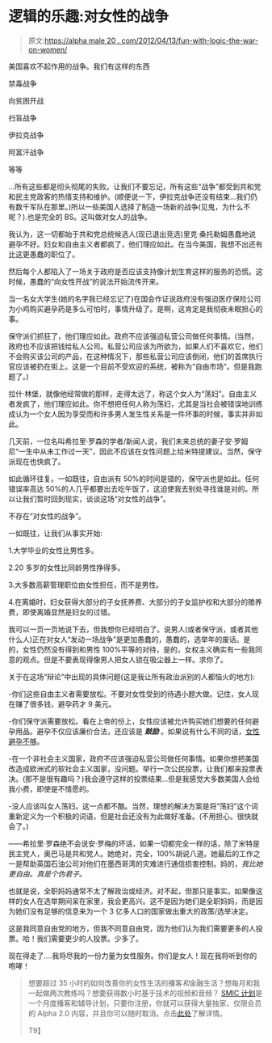 # 逻辑的乐趣:对女性的战争

> 原文:[https://alpha male 20 . com/2012/04/13/fun-with-logic-the-war-on-women/](https://alphamale20.com/2012/04/13/fun-with-logic-the-war-on-women/)

美国喜欢不起作用的战争。我们有这样的东西

禁毒战争

向贫困开战

扫盲战争

伊拉克战争

阿富汗战争

等等

...所有这些都是彻头彻尾的失败。让我们不要忘记，所有这些“战争”都受到共和党和民主党政客的热情支持和维护。(顺便说一下，伊拉克战争还没有结束...我们仍有数千军队在那里。)所以一些美国人选择了制造一场新的战争(见鬼，为什么不呢？).也是完全的 BS。这叫做对女人的战争。

我认为，这一切都始于共和党总统候选人(现已退出竞选)里克·桑托勒姆愚蠢地说避孕不好。妇女和自由主义者都疯了，他们理应如此。在当今美国，我想不出还有比这更愚蠢的职位了。

然后每个人都陷入了一场关于政府是否应该支持像计划生育这样的服务的恐慌。这时候，愚蠢的“向女性开战”的说法开始流传开来。

当一名女大学生(她的名字我已经忘记了)在国会作证说政府没有强迫医疗保险公司为小鸡购买避孕药是多么可怕时，事情升级了。是啊，这肯定是我彻夜未眠担心的事。

保守派们抓狂了，他们理应如此。政府不应该强迫私营公司做任何事情。(当然，政府也不应该把钱给私人公司。私营公司应该为所欲为，如果人们不喜欢它，他们不会购买该公司的产品，在这种情况下，那些私营公司应该倒闭，他们的首席执行官应该被扔在街上。这是一个目前不受欢迎的系统，被称为“自由市场”。但是我跑题了。)

拉什·林堡，就像他经常做的那样，走得太远了，称这个女人为“荡妇”。自由主义者发疯了，他们理应如此。你不想把任何人称为荡妇，尤其是当社会被错误地训练成认为一个女人因为享受而和许多男人发生性关系是一件坏事的时候，事实并非如此。

几天前，一位名叫希拉里·罗森的学者/新闻人说，我们未来总统的妻子安·罗姆尼“一生中从未工作过一天”，因此不应该在女性问题上给米特提建议。当然，保守派现在也快疯了。

如此循环往复。一如既往，自由派有 50%的时间是错的，保守派也是如此。任何错误率高达 50%的人几乎都要出去吃午饭了，这迫使我去别处寻找谁是对的。所以让我们暂时回到现实，谈谈这场“对女性的战争”。

不存在“对女性的战争”。

一如既往，让我们从事实开始:

1.大学毕业的女性比男性多。

2.20 多岁的女性比同龄男性挣得多。

3.大多数高薪管理职位由女性担任，而不是男性。

4.在离婚时，妇女获得大部分的子女抚养费、大部分的子女监护权和大部分的赡养费，即使离婚显然是妇女的过错。

我可以一页一页地说下去，但我想你已经明白了。说男人(或者保守派，或者其他什么人)正在对女人“发动一场战争”是更加愚蠢的，愚蠢的，选举年的废话。是的，女性仍然没有得到和男性 100%平等的对待，是的，女权主义确实有一些我同意的观点。但是不要表现得像男人把女人锁在吸尘器上一样。求你了。

关于在这场“辩论”中出现的具体问题(这是我让所有政治派别的人都恼火的地方):

-你们这些自由主义者需要放松。不要对女性受到的待遇小题大做。记住，女人现在赚了很多钱，避孕药才 9 美元。

-你们保守派需要放松。看在上帝的份上，女性应该被允许购买她们想要的任何避孕用品。避孕不仅应该廉价合法，还应该是 ***鼓励*** 。如果说有什么不同的话，[女性避孕不够](http://www.blackdragon-blog.com/2011/08/12/why-teens-have-babies/ "Why Teens Have Babies")。

-在一个非社会主义国家，政府不应该强迫私营公司做任何事情。如果你想把美国改造成欧洲式的软社会主义国家，没问题。举行一次公民投票，让我们都来投票表决。(那不是很有趣吗？)我会遵守这样的投票结果...但是我感觉大多数美国人会给我小费，即使是不情愿的。

-没人应该叫女人荡妇。这一点都不酷。当然，理想的解决方案是将“荡妇”这个词重新定义为一个积极的词语，但是社会还没有为此做好准备。(不用担心。很快就会了。)

——希拉里·罗森绝不会说安·罗梅的坏话，如果一切都完全一样的话，除了米特是民主党人，奥巴马是共和党人。她绝对，完全，100%胡说八道。她最后的工作之一是帮助英国石油公司对他们在墨西哥湾的灾难进行通信损害控制。妈的，*我比她更自由。真是个伪君子。*

也就是说，全职妈妈通常不太了解政治或经济。对不起，但那只是事实。如果像这样的女人在选举期间呆在家里，我会更高兴。这不是因为她们是全职妈妈，而是因为她们没有足够的信息来为一个 3 亿多人口的国家做出重大的政策/选举决定。

这是我同意自由党的地方，但我不同意自由党，因为他们认为我们需要更多的人投票。哈！我们需要更少的人投票。少多了。

现在得走了....我将尽我的一份力量为女性服务。你们是女人！现在我将听到你的咆哮！

> 想要超过 35 小时的如何改善你的女性生活的播客*和*金融生活？想每月和我一起做两次教练吗？想要获得数小时基于技术的视频和音频？ [SMIC 计划](https://alphamale20.kartra.com/page/vIL17)是一个月度播客和辅导计划，只要你注册，你就可以获得大量独家、仅限会员的 Alpha 2.0 内容，并且你可以随时取消。点击[此处](https://alphamale20.kartra.com/page/vIL17)了解详情。
> 
> T9】